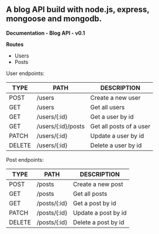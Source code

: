 ## A blog API build with node.js, express, mongoose and mongodb.
**Documentation - Blog API - v0.1**

**Routes**
 - Users
 - Posts

User endpoints:

|TYPE|PATH|DESCRIPTION|
|--|--|--|
|POST|/users|Create a new user|
|GET|/users|Get all users|
|GET|/users/{:id}|Get a user by id|
|GET|/users/{:id}/posts|Get all posts of a user|
|PATCH|/users/{:id}|Update a user by id|
|DELETE|/users/{:id}|Delete a user by id|

Post endpoints:

|TYPE|PATH|DESCRIPTION|
|--|--|--|
|POST|/posts|Create a new post|
|GET|/posts|Get all posts|
|GET|/posts/{:id}|Get a post by id|
|PATCH|/posts/{:id}|Update a post by id|
|DELETE|/posts/{:id}|Delete a post by id|
